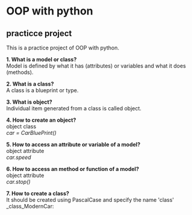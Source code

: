# OOP with python

## practicce project

This is a practice project of OOP with python.

**1. What is a model or class?** \
Model is defined by what it has (attributes) or variables and what it does (methods).

**2. What is a class?** \
A class is a blueprint or type.

**3. What is object?**\
Individual item generated from a class is called object.

**4. How to create an object?**\
object class\
_car = CarBluePrint()_

**5. How to access an attribute or variable of a model?**\
object attribute\
_car.speed_

**6. How to access an method or function of a model?**\
object attribute\
_car.stop()_

**7. How to create a class?**\
It should be created using PascalCase and specify the name 'class'\
\_class_ModernCar:
